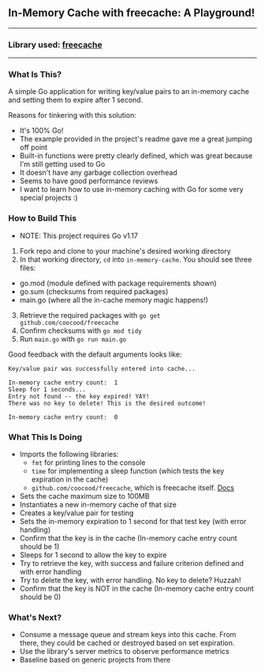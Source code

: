 ## In-Memory Cache with freecache: A Playground!
---
### Library used: [freecache](https://github.com/coocood/freecache)
---
### What Is This?
A simple Go application for writing key/value pairs to an in-memory cache and setting them to expire after 1 second.

Reasons for tinkering with this solution: 
- It's 100% Go!
- The example provided in the project's readme gave me a great jumping off point
- Built-in functions were pretty clearly defined, which was great because I'm still getting used to Go
- It doesn't have any garbage collection overhead
- Seems to have good performance reviews
- I want to learn how to use in-memory caching with Go for some very special projects :)

### How to Build This
- NOTE: This project requires Go v1.17
1. Fork repo and clone to your machine's desired working directory
2. In that working directory, `cd` into `in-memory-cache`. You should see three files:
- go.mod (module defined with package requirements shown)
- go.sum (checksums from required packages)
- main.go (where all the in-cache memory magic happens!)
3. Retrieve the required packages with `go get github.com/coocood/freecache`
4. Confirm checksums with `go mod tidy`
5. Run `main.go` with `go run main.go`

Good feedback with the default arguments looks like:
```
Key/value pair was successfully entered into cache...

In-memory cache entry count:  1
Sleep for 1 seconds...
Entry not found -- the key expired! YAY!
There was no key to delete! This is the desired outcome! 

In-memory cache entry count:  0
```

### What This Is Doing
- Imports the following libraries:
   - `fmt` for printing lines to the console
   - `time` for implementing a sleep function (which tests the key expiration in the cache)
   - `github.com/coocood/freecache`, which is freecache itself. [Docs](https://github.com/coocood/freecache#readme)
- Sets the cache maximum size to 100MB
- Instantiates a new in-memory cache of that size
- Creates a key/value pair for testing
- Sets the in-memory expiration to 1 second for that test key (with error handling)
- Confirm that the key is in the cache (In-memory cache entry count should be 1)
- Sleeps for 1 second to allow the key to expire
- Try to retrieve the key, with success and failure criterion defined and with error handling
- Try to delete the key, with error handling. No key to delete? Huzzah!
- Confirm that the key is NOT in the cache (In-memory cache entry count should be 0)

### What's Next?
- Consume a message queue and stream keys into this cache. From there, they could be cached or destroyed based on set expiration.
- Use the library's server metrics to observe performance metrics
- Baseline based on generic projects from there 
